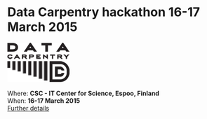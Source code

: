 Data Carpentry hackathon 16-17 March 2015
==================
![Data Carpentry logo](https://raw.githubusercontent.com/datacarpentry/logos/master/DC1_logo_small.png "Data Carpentry logo")

Where: **CSC - IT Center for Science, Espoo, Finland**    
When: **16-17 March 2015**  
[Further details](http://data-lessons.github.io/2015-03-16-elixir-sprint/)



